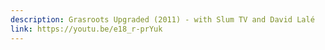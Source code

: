 ```yaml
---
description: Grasroots Upgraded (2011) - with Slum TV and David Lalé
link: https://youtu.be/e18_r-prYuk
---
```

